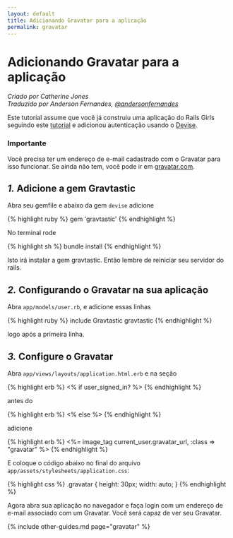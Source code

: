 ```yaml
---
layout: default
title: Adicionando Gravatar para a aplicação
permalink: gravatar
---
```


# Adicionando Gravatar para a aplicação

*Criado por Catherine Jones*  
*Traduzido por Anderson Fernandes, [@andersonfernandes](https://github.com/andersonfernandes)*

Este tutorial assume que você já construiu uma aplicação do Rails Girls seguindo este [tutorial](http://guides.railsgirls.com/app) e adicionou autenticação usando o [Devise](http://guides.railsgirls.com/devise/).

### Importante

Você precisa ter um endereço de e-mail cadastrado com o Gravatar para isso funcionar. Se ainda não tem, você pode ir em [gravatar.com](http://br.gravatar.com/).

## *1.* Adicione a gem Gravtastic

Abra seu gemfile e abaixo da gem `devise` adicione

{% highlight ruby %}
gem 'gravtastic'
{% endhighlight %}

No terminal rode

{% highlight sh %}
bundle install
{% endhighlight %}

Isto irá instalar a gem gravtastic. Então lembre de reiniciar seu servidor do rails.

## *2.* Configurando o Gravatar na sua aplicação

Abra `app/models/user.rb`, e adicione essas linhas

{% highlight ruby %}
include Gravtastic
gravtastic
{% endhighlight %}

logo após a primeira linha.

## *3.* Configure o Gravatar

Abra `app/views/layouts/application.html.erb` e na seção

{% highlight erb %}
<% if user_signed_in? %>
{% endhighlight %}

antes do

{% highlight erb %}
<% else %>
{% endhighlight %}

adicione

{% highlight erb %}
<%= image_tag current_user.gravatar_url, :class => "gravatar" %>
{% endhighlight %}

E coloque o código abaixo no final do arquivo `app/assets/stylesheets/application.css`:

{% highlight css %}
.gravatar {
  height: 30px;
  width: auto;
}
{% endhighlight %}

Agora abra sua aplicação no navegador e faça login com um endereço de e-mail associado com um Gravatar. Você será capaz de ver seu Gravatar.

{% include other-guides.md page="gravatar" %}
